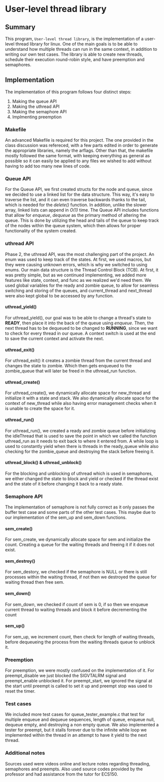 # User-level thread library

## Summary

This program, `User-level thread library`, is the implementation of a user-level
thread library for linux. One of the main goals is to be able to understand how
multiple threads can run in the same context, in addition to writing our own
test cases. The library is able to create new threads, schedule
their execution round-robin style, and have preemption and semaphores. 

## Implementation

The implementation of this program follows four distinct steps:

1. Making the queue API
2. Making the uthread API
3. Making the semaphore API
4. Implmenting preemption

### Makefile

An advanced Makefile is required for this project. The one provided in the class
discussion was refereced, with a few parts edited in order to generate the
appropriate libraries, namely the arflags. Other than that, the makefile mostly
followed the same format, with keeping everything as general as possible so it
can easily be applied to any files we wished to add without having to add too
many new lines of code.

### Queue API

For the Queue API, we first created structs for the node and queue, since we
decided to use a linked list for the data structure. This way, it's easy to
traverse the list, and it can even traverse backwards thanks to the tail, which
is needed for the *delete()* function. In addition, unlike the slower array,
linked lists can append in *O(1)* time. The Queue API includes functions that
allow for *enqueue*, *dequeue* as the primary method of altering the queue.
This is done by utilizing the head and tails of the queue to keep track of the 
nodes within the queue system, which then allows for proper functionality of the
system created.

### uthread API

Phase 2, the uthread API, was the most challenging part of the project. An enum
was used to keep track of the states. At first, we used macros, but they were
causing unknown errors, which is why we switched to using enums. Our main data
structure is the Thread Control Block (TCB). At first, it was pretty simple, but
as we continued implementing, we added more features like state, context, and
func as we realized we'd need them. We used global variables for the ready and
zombie queue, to allow for seamless switching and storing of the queues, and
current_thread and next_thread were also kept global to be accessed by any
function. 

#### uthread_yield()

For uthread_yield(), our goal was to be able to change a thread's state to
**READY**, then place it into the back of the queue using *enqueue*. Then, the
next thread has to be dequeued to be changed to **RUNNING**, since we want to
check for every thread in our queue. A context switch is used at the end to save
the current context and activate the next. 

#### uthread_exit()

For uthread_exit() it creates a zombie thread from the current thread and 
changes the state to zombie. Which then gets enqueued to the zombie_queue that 
will later be freed in the uthread_run function.

#### uthread_create()

For uthread_create(), we dynamically allocate space for new_thread and
initialize it with a state and stack. We also dynamically allocate space for the
context of new_thread while also having error management checks when it is 
unable to create the space for it.

#### uthread_run()

For uthread_run(), we created a ready and zombie queue before initializing the
idleThread that is used to save the point in which we called the function
uthread_run as it needs to exit back to where it entered from. A while loop is
used to constantly yield when there is threads in the ready_queue while also
checking for the zombie_queue and destroying the stack before freeing it.

#### uthread_block() & uthread_unblock()

For the blocking and unblocking of uthread which is used in semaphores, we
either changed the state to block and yield or checked if the thread exist and
the state of it before changing it back to a ready state.

### Semaphore API

The implementation of semaphore is not fully correct as it only passes the
buffer test case and some parts of the other test cases. This maybe due to our
implementation of the sem_up and sem_down functions.

#### sem_create()

For sem_create, we dynamically allocate space for sem and initialize the count.
Creating a queue for the waiting threads and freeing it if it does not exist.

#### sem_destroy()

For sem_destory, we checked if the semaphore is NULL or there is still processes
within the waiting thread, if not then we destroyed the queue for waiting thread
then free sem.

#### sem_down()

For sem_down, we checked if count of sem is 0, if so then we enqueue current
thread to waiting threads and block it before decrementing the count

#### sem_up()

For sem_up, we increment count, then check for length of waiting threads, before
dequeueing the process from the waiting threads queue to unblock it.

### Preemption

For preemption, we were mostly confused on the implementation of it. For
preempt_disable we just blocked the SIGVTALRM signal and preempt_enable 
unblocked it. For preempt_start, we ignored the signal at the start until
preempt is called to set it up and preempt stop was used to reset the timer.

### Test cases

We included more test cases for queue_tester_example.c that test for multiple
enqueue and dequeue sequences, length of queue, enqueue null, dequeue empty, 
and destroying a non empty queue. We also implemented a tester for preempt, but
it stalls forever due to the infinite while loop we implemented within the 
thread in an attempt to have it yield to the next thread.

### Additional notes

Sources used were videos online and lecture notes regarding threading, 
semaphores and preempts. Also used source codes provided by the professor and 
had assistance from the tutor for ECS150.
